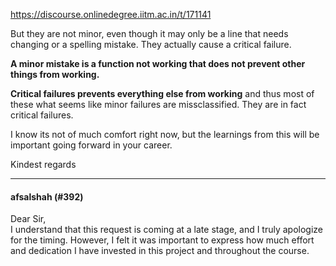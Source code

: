 https://discourse.onlinedegree.iitm.ac.in/t/171141

But they are not minor, even though it may only be a line that needs changing or a spelling mistake. They actually cause a critical failure.</p>
<p><strong>A minor mistake is a function not working that does not prevent other things from working.</strong></p>
<p><strong>Critical failures prevents everything else from working</strong> and thus most of these what seems like minor failures are missclassified. They are in fact critical failures.</p>
<p>I know its not of much comfort right now, but the learnings from this will be important going forward in your career.</p>
<p>Kindest regards</p><hr>

<h4>afsalshah (#392)</h4>
<p>Dear Sir,<br/>
I understand that this request is coming at a late stage, and I truly apologize for the timing. However, I felt it was important to express how much effort and dedication I have invested in this project and throughout the course.
